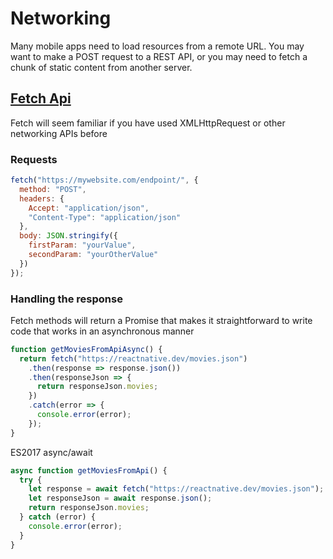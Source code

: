 # Networking

Many mobile apps need to load resources from a remote URL. You may want to make a POST request to a REST API, or you may need to fetch a chunk of static content from another server.

## [Fetch Api](https://developer.mozilla.org/en-US/docs/Web/API/Fetch_API)

Fetch will seem familiar if you have used XMLHttpRequest or other networking APIs before

### Requests

```js
fetch("https://mywebsite.com/endpoint/", {
  method: "POST",
  headers: {
    Accept: "application/json",
    "Content-Type": "application/json"
  },
  body: JSON.stringify({
    firstParam: "yourValue",
    secondParam: "yourOtherValue"
  })
});
```

### Handling the response

Fetch methods will return a Promise that makes it straightforward to write code that works in an asynchronous manner

```js
function getMoviesFromApiAsync() {
  return fetch("https://reactnative.dev/movies.json")
    .then(response => response.json())
    .then(responseJson => {
      return responseJson.movies;
    })
    .catch(error => {
      console.error(error);
    });
}
```

ES2017 async/await

```js
async function getMoviesFromApi() {
  try {
    let response = await fetch("https://reactnative.dev/movies.json");
    let responseJson = await response.json();
    return responseJson.movies;
  } catch (error) {
    console.error(error);
  }
}
```
